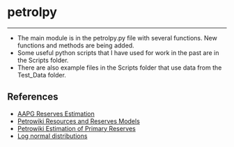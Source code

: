 # petrolpy
---

* The main module is in the petrolpy.py file with several functions. New functions and methods are being added.
* Some useful python scripts that I have used for work in the past are in the Scripts folder.
* There are also example files in the Scripts folder that use data from the Test_Data folder.

## References

* [AAPG Reserves Estimation](https://wiki.aapg.org/Reserves_estimation)
* [Petrowiki Resources and Reserves Models](https://petrowiki.org/Resources_and_reserves_models)
* [Petrowiki Estimation of Primary Reserves](https://petrowiki.org/PEH:Estimation_of_Primary_Reserves_of_Crude_Oil,_Natural_Gas,_and_Condensate)
* [Log normal distributions](https://en.wikipedia.org/wiki/Log-normal_distribution)
